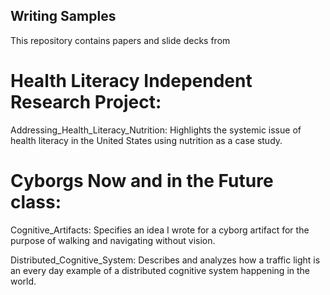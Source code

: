 ## Writing Samples

This repository contains papers and slide decks from  

# Health Literacy Independent Research Project:
Addressing_Health_Literacy_Nutrition: Highlights the systemic issue of health literacy in the United States using nutrition as a case study.


# Cyborgs Now and in the Future class:

Cognitive_Artifacts: Specifies an idea I wrote for a cyborg artifact for the purpose of walking and navigating without vision.

Distributed_Cognitive_System: Describes and analyzes how a traffic light is an every day example of a distributed cognitive system happening in the world.

